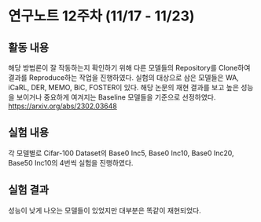 # 연구노트 12주차 (11/17 - 11/23)
## 활동 내용
해당 방법론이 잘 작동하는지 확인하기 위해 다른 모델들의 Repository를 Clone하여 결과를 Reproduce하는 작업을 진행하였다. 실험의 대상으로 삼은 모델들은 WA, iCaRL, DER, MEMO, BiC, FOSTER이 있다. 해당 논문의 재현 결과를 보고 높은 성능을 보이거나 중요하게 여겨지는 Baseline 모델들을 기준으로 선정하였다. https://arxiv.org/abs/2302.03648

## 실험 내용
각 모델별로 Cifar-100 Dataset의 Base0 Inc5, Base0 Inc10, Base0 Inc20, Base50 Inc10의 4번씩 실험을 진행하였다.

## 실험 결과
성능이 낮게 나오는 모델들이 있었지만 대부분은 똑같이 재현되었다.